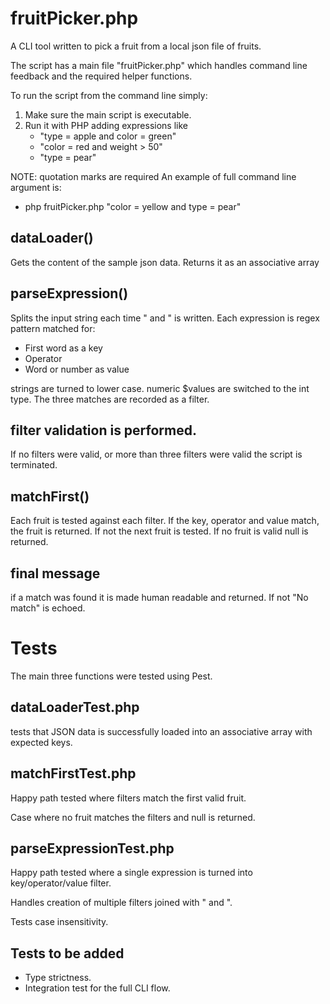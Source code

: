 # fruitPicker.php

A CLI tool written to pick a fruit from a local json file of fruits.

The script has a main file "fruitPicker.php" which handles command line feedback and the required helper functions.

To run the script from the command line simply:
1. Make sure the main script is executable.
2. Run it with PHP adding expressions like
    - "type = apple and color = green"
    - "color = red and weight > 50"
    - "type = pear"

NOTE: quotation marks are required
An example of full command line argument is:

- php fruitPicker.php "color = yellow and type = pear"

## dataLoader()
Gets the content of the sample json data.
Returns it as an associative array

## parseExpression()
Splits the input string each time " and " is written.
Each expression is regex pattern matched for:

- First word as a key
- Operator
- Word or number as value

strings are turned to lower case.
numeric $values are switched to the int type.
The three matches are recorded as a filter.

## filter validation is performed.
If no filters were valid, or more than three filters were valid the script is terminated.

## matchFirst()
Each fruit is tested against each filter.
If the key, operator and value match, the fruit is returned.
If not the next fruit is tested.
If no fruit is valid null is returned.

## final message
if a match was found it is made human readable and returned.
If not "No match" is echoed.

# Tests
The main three functions were tested using Pest.

## dataLoaderTest.php
tests that JSON data is successfully loaded into an associative array with expected keys.

## matchFirstTest.php
Happy path tested where filters match the first valid fruit.

Case where no fruit matches the filters and null is returned.

## parseExpressionTest.php
Happy path tested where a single expression is turned into key/operator/value filter.

Handles creation of multiple filters joined with " and ".

Tests case insensitivity.

## Tests to be added
- Type strictness.
- Integration test for the full CLI flow.